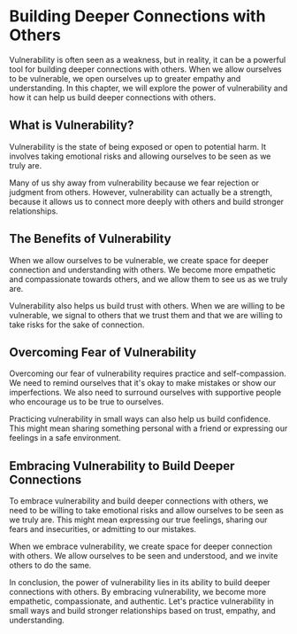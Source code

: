 Building Deeper Connections with Others
==============================================================================

Vulnerability is often seen as a weakness, but in reality, it can be a powerful tool for building deeper connections with others. When we allow ourselves to be vulnerable, we open ourselves up to greater empathy and understanding. In this chapter, we will explore the power of vulnerability and how it can help us build deeper connections with others.

What is Vulnerability?
----------------------

Vulnerability is the state of being exposed or open to potential harm. It involves taking emotional risks and allowing ourselves to be seen as we truly are.

Many of us shy away from vulnerability because we fear rejection or judgment from others. However, vulnerability can actually be a strength, because it allows us to connect more deeply with others and build stronger relationships.

The Benefits of Vulnerability
-----------------------------

When we allow ourselves to be vulnerable, we create space for deeper connection and understanding with others. We become more empathetic and compassionate towards others, and we allow them to see us as we truly are.

Vulnerability also helps us build trust with others. When we are willing to be vulnerable, we signal to others that we trust them and that we are willing to take risks for the sake of connection.

Overcoming Fear of Vulnerability
--------------------------------

Overcoming our fear of vulnerability requires practice and self-compassion. We need to remind ourselves that it's okay to make mistakes or show our imperfections. We also need to surround ourselves with supportive people who encourage us to be true to ourselves.

Practicing vulnerability in small ways can also help us build confidence. This might mean sharing something personal with a friend or expressing our feelings in a safe environment.

Embracing Vulnerability to Build Deeper Connections
---------------------------------------------------

To embrace vulnerability and build deeper connections with others, we need to be willing to take emotional risks and allow ourselves to be seen as we truly are. This might mean expressing our true feelings, sharing our fears and insecurities, or admitting to our mistakes.

When we embrace vulnerability, we create space for deeper connection with others. We allow ourselves to be seen and understood, and we invite others to do the same.

In conclusion, the power of vulnerability lies in its ability to build deeper connections with others. By embracing vulnerability, we become more empathetic, compassionate, and authentic. Let's practice vulnerability in small ways and build stronger relationships based on trust, empathy, and understanding.
